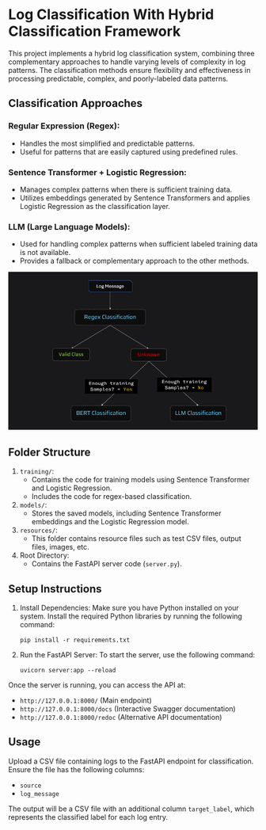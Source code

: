 # Log Classification With Hybrid Classification Framework
This project implements a hybrid log classification system, combining three complementary approaches to handle varying levels of complexity in log patterns. The classification methods ensure flexibility and effectiveness in processing predictable, complex, and poorly-labeled data patterns.
## Classification Approaches
### Regular Expression (Regex):
- Handles the most simplified and predictable patterns.
- Useful for patterns that are easily captured using predefined rules.
### Sentence Transformer + Logistic Regression:
- Manages complex patterns when there is sufficient training data.
- Utilizes embeddings generated by Sentence Transformers and applies Logistic Regression as the classification layer.
### LLM (Large Language Models):
- Used for handling complex patterns when sufficient labeled training data is not available.
- Provides a fallback or complementary approach to the other methods.

![](https://github.com/TranQuocDat0405/Log_Classification_System/blob/main/resources/arch.png)
## Folder Structure
1. `training/`:
   - Contains the code for training models using Sentence Transformer and Logistic Regression.
   - Includes the code for regex-based classification.
2. `models/`:
   - Stores the saved models, including Sentence Transformer embeddings and the Logistic Regression model.
3. `resources/`:
   - This folder contains resource files such as test CSV files, output files, images, etc.
4. Root Directory:
   - Contains the FastAPI server code (`server.py`).

## Setup Instructions
1. Install Dependencies: Make sure you have Python installed on your system. Install the required Python libraries by running the following command:
   ```
   pip install -r requirements.txt
   ```
2. Run the FastAPI Server: To start the server, use the following command:
   ```
   uvicorn server:app --reload
   ```
Once the server is running, you can access the API at:
- `http://127.0.0.1:8000/` (Main endpoint)
- `http://127.0.0.1:8000/docs` (Interactive Swagger documentation)
- `http://127.0.0.1:8000/redoc` (Alternative API documentation)

## Usage
Upload a CSV file containing logs to the FastAPI endpoint for classification. Ensure the file has the following columns:
* `source`
* `log_message`

The output will be a CSV file with an additional column `target_label`, which represents the classified label for each log entry.

